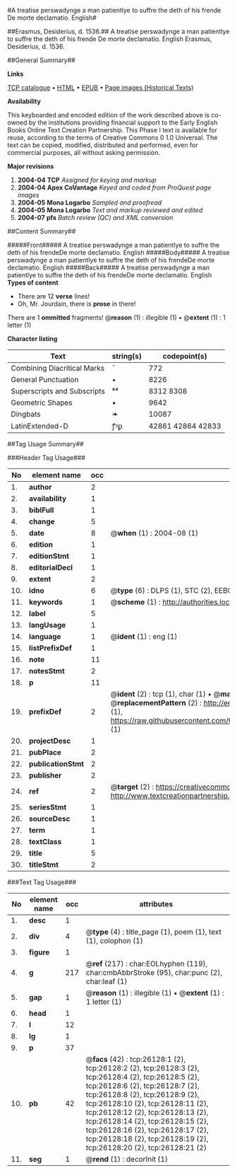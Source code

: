#A treatise perswadynge a man patientlye to suffre the deth of his frende De morte declamatio. English#

##Erasmus, Desiderius, d. 1536.##
A treatise perswadynge a man patientlye to suffre the deth of his frende
De morte declamatio. English
Erasmus, Desiderius, d. 1536.

##General Summary##

**Links**

[TCP catalogue](http://www.ota.ox.ac.uk/tcp/)  • 
[HTML](http://tei.it.ox.ac.uk/tcp/Texts-HTML/free/A00/A00358.html)  • 
[EPUB](http://tei.it.ox.ac.uk/tcp/Texts-EPUB/free/A00/A00358.epub) • 
[Page images (Historical Texts)](https://data.historicaltexts.jisc.ac.uk/view?pubId=eebo-23037037e&pageId=eebo-23037037e-26128-1)

**Availability**

This keyboarded and encoded edition of the
	       work described above is co-owned by the institutions
	       providing financial support to the Early English Books
	       Online Text Creation Partnership. This Phase I text is
	       available for reuse, according to the terms of Creative
	       Commons 0 1.0 Universal. The text can be copied,
	       modified, distributed and performed, even for
	       commercial purposes, all without asking permission.

**Major revisions**

1. __2004-04__ __TCP__ *Assigned for keying and markup*
1. __2004-04__ __Apex CoVantage__ *Keyed and coded from ProQuest page images*
1. __2004-05__ __Mona Logarbo__ *Sampled and proofread*
1. __2004-05__ __Mona Logarbo__ *Text and markup reviewed and edited*
1. __2004-07__ __pfs__ *Batch review (QC) and XML conversion*

##Content Summary##

#####Front#####
A treatise perswadynge a man patientlye to suffre the deth of his frendeDe morte declamatio. English
#####Body#####
A treatise perswadynge a man patientlye to suffre the deth of his frendeDe morte declamatio. English
#####Back#####
A treatise perswadynge a man patientlye to suffre the deth of his frendeDe morte declamatio. English
**Types of content**

  * There are 12 **verse** lines!
  * Oh, Mr. Jourdain, there is **prose** in there!

There are 1 **ommitted** fragments! 
 @__reason__ (1) : illegible (1)  •  @__extent__ (1) : 1 letter (1)

**Character listing**


|Text|string(s)|codepoint(s)|
|---|---|---|
|Combining             Diacritical Marks|̄|772|
|General Punctuation|•|8226|
|Superscripts             and Subscripts|⁸⁴|8312 8308|
|Geometric Shapes|▪|9642|
|Dingbats|❧|10087|
|LatinExtended-D|ꝭꝰꝑ|42861 42864 42833|

##Tag Usage Summary##

###Header Tag Usage###

|No|element name|occ|attributes|
|---|---|---|---|
|1.|__author__|2||
|2.|__availability__|1||
|3.|__biblFull__|1||
|4.|__change__|5||
|5.|__date__|8| @__when__ (1) : 2004-08 (1)|
|6.|__edition__|1||
|7.|__editionStmt__|1||
|8.|__editorialDecl__|1||
|9.|__extent__|2||
|10.|__idno__|6| @__type__ (6) : DLPS (1), STC (2), EEBO-CITATION (1), OCLC (1), VID (1)|
|11.|__keywords__|1| @__scheme__ (1) : http://authorities.loc.gov/ (1)|
|12.|__label__|5||
|13.|__langUsage__|1||
|14.|__language__|1| @__ident__ (1) : eng (1)|
|15.|__listPrefixDef__|1||
|16.|__note__|11||
|17.|__notesStmt__|2||
|18.|__p__|11||
|19.|__prefixDef__|2| @__ident__ (2) : tcp (1), char (1)  •  @__matchPattern__ (2) : ([0-9\-]+):([0-9IVX]+) (1), (.+) (1)  •  @__replacementPattern__ (2) : http://eebo.chadwyck.com/downloadtiff?vid=$1&page=$2 (1), https://raw.githubusercontent.com/textcreationpartnership/Texts/master/tcpchars.xml#$1 (1)|
|20.|__projectDesc__|1||
|21.|__pubPlace__|2||
|22.|__publicationStmt__|2||
|23.|__publisher__|2||
|24.|__ref__|2| @__target__ (2) : https://creativecommons.org/publicdomain/zero/1.0/ (1), http://www.textcreationpartnership.org/docs/. (1)|
|25.|__seriesStmt__|1||
|26.|__sourceDesc__|1||
|27.|__term__|1||
|28.|__textClass__|1||
|29.|__title__|5||
|30.|__titleStmt__|2||


###Text Tag Usage###

|No|element name|occ|attributes|
|---|---|---|---|
|1.|__desc__|1||
|2.|__div__|4| @__type__ (4) : title_page (1), poem (1), text (1), colophon (1)|
|3.|__figure__|1||
|4.|__g__|217| @__ref__ (217) : char:EOLhyphen (119), char:cmbAbbrStroke (95), char:punc (2), char:leaf (1)|
|5.|__gap__|1| @__reason__ (1) : illegible (1)  •  @__extent__ (1) : 1 letter (1)|
|6.|__head__|1||
|7.|__l__|12||
|8.|__lg__|1||
|9.|__p__|37||
|10.|__pb__|42| @__facs__ (42) : tcp:26128:1 (2), tcp:26128:2 (2), tcp:26128:3 (2), tcp:26128:4 (2), tcp:26128:5 (2), tcp:26128:6 (2), tcp:26128:7 (2), tcp:26128:8 (2), tcp:26128:9 (2), tcp:26128:10 (2), tcp:26128:11 (2), tcp:26128:12 (2), tcp:26128:13 (2), tcp:26128:14 (2), tcp:26128:15 (2), tcp:26128:16 (2), tcp:26128:17 (2), tcp:26128:18 (2), tcp:26128:19 (2), tcp:26128:20 (2), tcp:26128:21 (2)|
|11.|__seg__|1| @__rend__ (1) : decorInit (1)|
